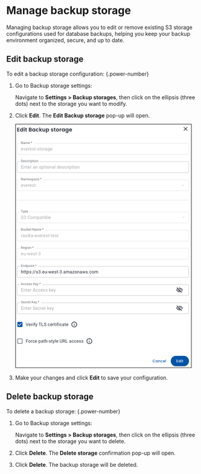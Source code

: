 # Manage backup storage

Managing backup storage allows you to edit or remove existing S3 storage configurations used for database backups, helping you keep your backup environment organized, secure, and up to date.

## Edit backup storage

To edit a backup storage configuration:
{.power-number}

1. Go to Backup storage settings:

    Navigate to <i class="uil uil-cog"></i> **Settings > Backup storages**, then click on the ellipsis (three dots) next to the storage you want to modify.

2. Click **Edit**. The **Edit Backup storage** pop-up will open.

      ![!image](../../../images/edit_backup_storage.png)

4. Make your changes and click **Edit** to save your configuration.


## Delete backup storage

To delete a backup storage:
{.power-number}

1. Go to Backup storage settings:

    Navigate to <i class="uil uil-cog"></i> **Settings > Backup storages**, then click on the ellipsis (three dots) next to the storage you want to delete.

2. Click **Delete**. The **Delete storage** confirmation pop-up will open.

3. Click **Delete**. The backup storage will be deleted.

